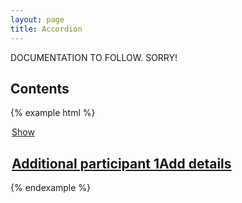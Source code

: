```yaml
---
layout: page
title: Accordion
---
```


DOCUMENTATION TO FOLLOW. SORRY!

## Contents

{% example html %}
<div class="accordion collapsible panel panel-default">
  <legend class="panel-heading">
          <a href="#" class="panel-title" data-toggle="collapse" data-target="#edit-1 > .collapse" aria-expanded="true"><span class="fieldset-legend-prefix element-invisible">Show</span><h2><i class="fa fa-chevron-circle-down" aria-hidden="true"></i>Additional participant 1<span class="pull-right add-details">Add details</span></h2></a>
  </legend>
</div>
{% endexample %}

